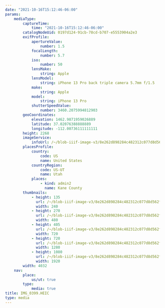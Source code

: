 ```yaml
---
date: "2021-10-16T15:12:46-06:00"
params:
    mediaType:
        captureTime:
            time: "2021-10-16T15:12:46-06:00"
        catalogNodeUid: 0197d124-91cb-78cd-b707-e5553904a2e3
        exifProfile:
            apertureValue:
                number: 1.5
            focalLength:
                number: 5.7
            iso:
                number: 50
            lensMake:
                string: Apple
            lensModel:
                string: iPhone 13 Pro back triple camera 5.7mm f/1.5
            make:
                string: Apple
            model:
                string: iPhone 13 Pro
            shutterSpeedValue:
                number: 3460.2075994812903
        geoCoordinates:
            elevation: 1462.9871959026889
            latitude: 37.02076388888889
            longitude: -112.00736111111111
        height: 2268
        imageService:
            infoUrl: /~/blob-iiif-image-v3/8e262d898284c482312c077d8d562f73bcd1e0f24311846f827e757de61160cf/info.json
        placesProfile:
            country:
                code: US
                name: United States
            countryRegion:
                code: US-UT
                name: Utah
            places:
                - kind: admin2
                  name: Kane County
        thumbnails:
            - height: 135
              url: /~/blob-iiif-image-v3/8e262d898284c482312c077d8d562f73bcd1e0f24311846f827e757de61160cf/full/240%2C135/0/default.jpg
              width: 240
            - height: 270
              url: /~/blob-iiif-image-v3/8e262d898284c482312c077d8d562f73bcd1e0f24311846f827e757de61160cf/full/480%2C270/0/default.jpg
              width: 480
            - height: 405
              url: /~/blob-iiif-image-v3/8e262d898284c482312c077d8d562f73bcd1e0f24311846f827e757de61160cf/full/720%2C405/0/default.jpg
              width: 720
            - height: 720
              url: /~/blob-iiif-image-v3/8e262d898284c482312c077d8d562f73bcd1e0f24311846f827e757de61160cf/full/1280%2C720/0/default.jpg
              width: 1280
            - height: 1080
              url: /~/blob-iiif-image-v3/8e262d898284c482312c077d8d562f73bcd1e0f24311846f827e757de61160cf/full/1920%2C1080/0/default.jpg
              width: 1920
        width: 4032
    nav:
        place:
            us/ut: true
        type:
            media: true
title: IMG_0399.HEIC
type: media
---
```

